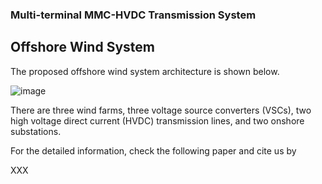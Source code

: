 ### Multi-terminal MMC-HVDC Transmission System

## Offshore Wind System

The proposed offshore wind system architecture is shown below.

![image](https://github.com/whyfjsgogogo1/Multi-terminal_MMC-HVDC_Transmission_System/blob/main/Images/Offshore_wind_system.png)

There are three wind farms, three voltage source converters (VSCs), two high voltage direct current (HVDC) transmission lines, and two onshore substations.

For the detailed information, check the following paper and cite us by

XXX
